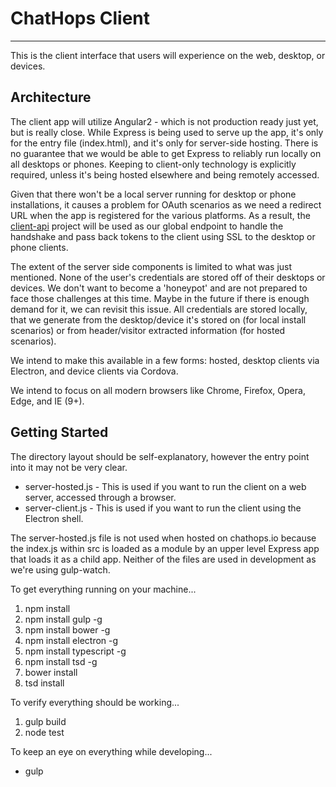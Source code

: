 # ChatHops Client
---

This is the client interface that users will experience on the web, desktop, or devices.

## Architecture

The client app will utilize Angular2 - which is not production ready just yet, but is really close. While Express is 
being used to serve up the app, it's only for the entry file (index.html), and it's only for server-side hosting. There 
is no guarantee that we would be able to get Express to reliably run locally on all desktops or phones. Keeping to 
client-only technology is explicitly required, unless it's being hosted elsewhere and being remotely accessed.

Given that there won't be a local server running for desktop or phone installations, it causes a problem for OAuth 
scenarios as we need a redirect URL when the app is registered for the various platforms. As a result, the 
[client-api](https://github.com/chathops/chathops-api) project will be used as our global endpoint to handle the 
handshake and pass back tokens to the client using SSL to the desktop or phone clients.

The extent of the server side components is limited to what was just mentioned. None of the user's credentials are 
stored off of their desktops or devices. We don't want to become a 'honeypot' and are not prepared to face those 
challenges at this time. Maybe in the future if there is enough demand for it, we can revisit this issue. All 
credentials are stored locally, that we generate from the desktop/device it's stored on (for local install scenarios) 
or from header/visitor extracted information (for hosted scenarios).

We intend to make this available in a few forms: hosted, desktop clients via Electron, and device clients via Cordova.

We intend to focus on all modern browsers like Chrome, Firefox, Opera, Edge, and IE (9+).

## Getting Started

The directory layout should be self-explanatory, however the entry point into it may not be very clear.

- server-hosted.js - This is used if you want to run the client on a web server, accessed through a browser.
- server-client.js - This is used if you want to run the client using the Electron shell.

The server-hosted.js file is not used when hosted on chathops.io because the index.js within src is loaded as a module 
by an upper level Express app that loads it as a child app. Neither of the files are used in development as we're using 
gulp-watch.

To get everything running on your machine...

1. npm install
2. npm install gulp -g
3. npm install bower -g
4. npm install electron -g
5. npm install typescript -g
6. npm install tsd -g
7. bower install
8. tsd install

To verify everything should be working...

1. gulp build
2. node test

To keep an eye on everything while developing...

- gulp